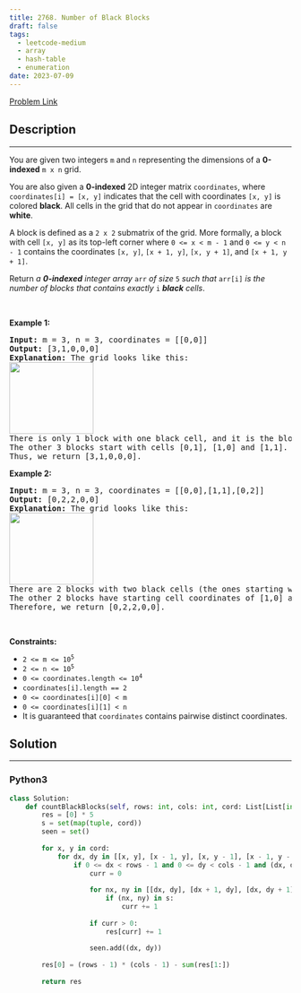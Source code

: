 ```yaml
---
title: 2768. Number of Black Blocks
draft: false
tags: 
  - leetcode-medium
  - array
  - hash-table
  - enumeration
date: 2023-07-09
---
```


[Problem Link](https://leetcode.com/problems/number-of-black-blocks/)

## Description

---
<p>You are given two integers <code>m</code> and <code>n</code> representing the dimensions of a&nbsp;<strong>0-indexed</strong>&nbsp;<code>m x n</code> grid.</p>

<p>You are also given a <strong>0-indexed</strong> 2D integer matrix <code>coordinates</code>, where <code>coordinates[i] = [x, y]</code> indicates that the cell with coordinates <code>[x, y]</code> is colored <strong>black</strong>. All cells in the grid that do not appear in <code>coordinates</code> are <strong>white</strong>.</p>

<p>A block is defined as a <code>2 x 2</code> submatrix of the grid. More formally, a block with cell <code>[x, y]</code> as its top-left corner where <code>0 &lt;= x &lt; m - 1</code> and <code>0 &lt;= y &lt; n - 1</code> contains the coordinates <code>[x, y]</code>, <code>[x + 1, y]</code>, <code>[x, y + 1]</code>, and <code>[x + 1, y + 1]</code>.</p>

<p>Return <em>a <strong>0-indexed</strong> integer array</em> <code>arr</code> <em>of size</em> <code>5</code> <em>such that</em> <code>arr[i]</code> <em>is the number of blocks that contains exactly</em> <code>i</code> <em><strong>black</strong> cells</em>.</p>

<p>&nbsp;</p>
<p><strong class="example">Example 1:</strong></p>

<pre>
<strong>Input:</strong> m = 3, n = 3, coordinates = [[0,0]]
<strong>Output:</strong> [3,1,0,0,0]
<strong>Explanation:</strong> The grid looks like this:
<img alt="" src="https://assets.leetcode.com/uploads/2023/06/18/screen-shot-2023-06-18-at-44656-am.png" style="width: 150px; height: 128px;" />
There is only 1 block with one black cell, and it is the block starting with cell [0,0].
The other 3 blocks start with cells [0,1], [1,0] and [1,1]. They all have zero black cells. 
Thus, we return [3,1,0,0,0]. 
</pre>

<p><strong class="example">Example 2:</strong></p>

<pre>
<strong>Input:</strong> m = 3, n = 3, coordinates = [[0,0],[1,1],[0,2]]
<strong>Output:</strong> [0,2,2,0,0]
<strong>Explanation:</strong> The grid looks like this:
<img alt="" src="https://assets.leetcode.com/uploads/2023/06/18/screen-shot-2023-06-18-at-45018-am.png" style="width: 150px; height: 128px;" />
There are 2 blocks with two black cells (the ones starting with cell coordinates [0,0] and [0,1]).
The other 2 blocks have starting cell coordinates of [1,0] and [1,1]. They both have 1 black cell.
Therefore, we return [0,2,2,0,0].
</pre>

<p>&nbsp;</p>
<p><strong>Constraints:</strong></p>

<ul>
	<li><code>2 &lt;= m &lt;= 10<sup>5</sup></code></li>
	<li><code>2 &lt;= n &lt;= 10<sup>5</sup></code></li>
	<li><code>0 &lt;= coordinates.length &lt;= 10<sup>4</sup></code></li>
	<li><code>coordinates[i].length == 2</code></li>
	<li><code>0 &lt;= coordinates[i][0] &lt; m</code></li>
	<li><code>0 &lt;= coordinates[i][1] &lt; n</code></li>
	<li>It is guaranteed that <code>coordinates</code> contains pairwise distinct coordinates.</li>
</ul>


## Solution

---
### Python3
``` py title='number-of-black-blocks'
class Solution:
    def countBlackBlocks(self, rows: int, cols: int, cord: List[List[int]]) -> List[int]:
        res = [0] * 5
        s = set(map(tuple, cord))
        seen = set()
        
        for x, y in cord:
            for dx, dy in [[x, y], [x - 1, y], [x, y - 1], [x - 1, y - 1]]:
                if 0 <= dx < rows - 1 and 0 <= dy < cols - 1 and (dx, dy) not in seen:
                    curr = 0
                    
                    for nx, ny in [[dx, dy], [dx + 1, dy], [dx, dy + 1], [dx + 1, dy + 1]]:
                        if (nx, ny) in s:
                            curr += 1
                    
                    if curr > 0:
                        res[curr] += 1
                        
                    seen.add((dx, dy))
        
        res[0] = (rows - 1) * (cols - 1) - sum(res[1:])
        
        return res
```

